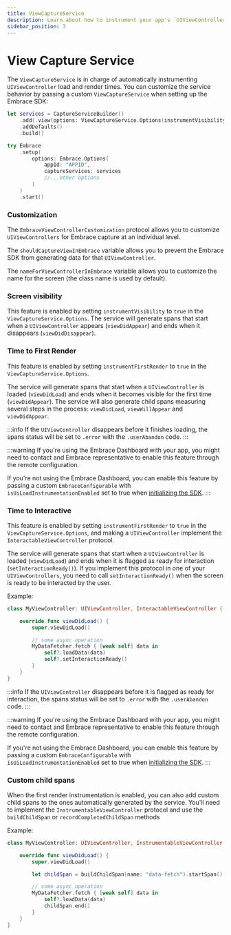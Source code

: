 ```yaml
---
title: ViewCaptureService
description: Learn about how to instrument your app's `UIViewControllers` with Embrace.
sidebar_position: 3
---
```


# View Capture Service

The `ViewCaptureService` is in charge of automatically instrumenting `UIViewController` load and render times.
You can customize the service behavior by passing a custom `ViewCaptureService` when setting up the Embrace SDK:

```swift
let services = CaptureServiceBuilder()
    .add(.view(options: ViewCaptureService.Options(instrumentVisibility: true, instrumentFirstRender: true)))
    .addDefaults()
    .build()

try Embrace
    .setup(
        options: Embrace.Options(
            appId: "APPID",
            captureServices: services
            //...other options
        )
    )
    .start()
```

### Customization

The `EmbraceViewControllerCustomization` protocol allows you to customize `UIViewControllers` for Embrace capture at an individual level.

The `shouldCaptureViewInEmbrace` variable allows you to prevent the Embrace SDK from generating data for that `UIViewController`.

The `nameForViewControllerInEmbrace` variable allows you to customize the name for the screen (the class name is used by default).

### Screen visibility

This feature is enabled by setting `instrumentVisibility` to `true` in the `ViewCaptureService.Options`.
The service will generate spans that start when a `UIViewController` appears (`viewDidAppear`) and ends when it disappears (`viewDidDisappear`).

### Time to First Render

This feature is enabled by setting `instrumentFirstRender` to `true` in the `ViewCaptureService.Options`.

The service will generate spans that start when a `UIViewController` is loaded (`viewDidLoad`) and ends when it becomes visible for the first time (`viewDidAppear`).
The service will also generate child spans measuring several steps in the process: `viewDidLoad`, `viewWillAppear` and `viewDidAppear`.

:::info
If the `UIViewController` disappears before it finishes loading, the spans status will be set to `.error` with the `.userAbandon` code.
:::

:::warning
If you're using the Embrace Dashboard with your app, you might need to contact and Embrace representative to enable this feature through the remote configuration.

If you're not using the Embrace Dashboard, you can enable this feature by passing a custom `EmbraceConfigurable` with `isUiLoadInstrumentationEnabled` set to true when [initializing the SDK](/docs/ios/open-source/integration/embrace-options/).
:::

### Time to Interactive

This feature is enabled by setting `instrumentFirstRender` to `true` in the `ViewCaptureService.Options`, and making a `UIViewController` implement the `InteractableViewController` protocol.

The service will generate spans that start when a `UIViewController` is loaded (`viewDidLoad`) and ends when it is flagged as ready for interaction (`setInteractionReady()`).
If you implement this protocol in one of your `UIViewControllers`, you need to call `setInteractionReady()` when the screen is ready to be interacted by the user.

Example:
```swift
class MyViewController: UIViewController, InteractableViewController {

    override func viewDidLoad() {
        super.viewDidLoad()

        // some async operation
        MyDataFetcher.fetch { [weak self] data in
            self?.loadData(data)
            self?.setInteractionReady()
        }
    }
}
```

:::info
If the `UIViewController` disappears before it is flagged as ready for interaction, the spans status will be set to `.error` with the `.userAbandon` code.
:::

:::warning
If you're using the Embrace Dashboard with your app, you might need to contact and Embrace representative to enable this feature through the remote configuration.

If you're not using the Embrace Dashboard, you can enable this feature by passing a custom `EmbraceConfigurable` with `isUiLoadInstrumentationEnabled` set to true when [initializing the SDK](/docs/ios/open-source/integration/embrace-options/).
:::

### Custom child spans

When the first render instrumentation is enabled, you can also add custom child spans to the ones automatically generated by the service.
You'll need to implement the `InstrumentableViewController` protocol and use the `buildChildSpan` or `recordCompletedChildSpan` methods

Example:
```swift
class MyViewController: UIViewController, InstrumentableViewController {

    override func viewDidLoad() {
        super.viewDidLoad()

        let childSpan = buildChildSpan(name: "data-fetch").startSpan()

        // some async operation
        MyDataFetcher.fetch { [weak self] data in
            self?.loadData(data)
            childSpan.end()
        }
    }
}